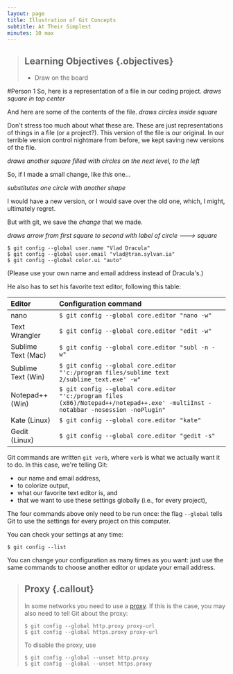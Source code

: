 ```yaml
---
layout: page
title: Illustration of Git Concepts
subtitle: At Their Simplest
minutes: 10 max
---
```

> ## Learning Objectives {.objectives}
>
> *  Draw on the board

#Person 1
So, here is a representation of a file in our coding project.
*draws square in top center*

And here are some of the contents of the file.
*draws circles inside square*

Don't stress too much about what these are. These are just representations of things in a file (or a project?).
This version of the file is our original.
In our terrible version control nightmare from before, we kept saving new versions of the file. 

*draws another square filled with circles on the next level, to the left*

So, if I made a small change, like *this* one...

*substitutes one circle with another shape* 

I would have a new version, or I would save over the old one, which, I might, ultimately regret.

But with git, we save the *change* that we made.

*draws arrow from first square to second with label of circle ---> square*




~~~ {.bash}
$ git config --global user.name "Vlad Dracula"
$ git config --global user.email "vlad@tran.sylvan.ia"
$ git config --global color.ui "auto"
~~~

(Please use your own name and email address instead of Dracula's.)

He also has to set his favorite text editor, following this table:

| Editor             | Configuration command                            |
|:-------------------|:-------------------------------------------------|
| nano               | `$ git config --global core.editor "nano -w"`    |
| Text Wrangler      | `$ git config --global core.editor "edit -w"`    |
| Sublime Text (Mac) | `$ git config --global core.editor "subl -n -w"` |
| Sublime Text (Win) | `$ git config --global core.editor "'c:/program files/sublime text 2/sublime_text.exe' -w"` |
| Notepad++ (Win)    | `$ git config --global core.editor "'c:/program files (x86)/Notepad++/notepad++.exe' -multiInst -notabbar -nosession -noPlugin"`|
| Kate (Linux)       | `$ git config --global core.editor "kate"`       |
| Gedit (Linux)      | `$ git config --global core.editor "gedit -s"`   |


Git commands are written `git verb`,
where `verb` is what we actually want it to do.
In this case,
we're telling Git:

*   our name and email address,
*   to colorize output,
*   what our favorite text editor is, and
*   that we want to use these settings globally (i.e., for every project),

The four commands above only need to be run once: the flag `--global` tells Git
to use the settings for every project on this computer.

You can check your settings at any time:

~~~ {.bash}
$ git config --list
~~~

You can change your configuration as many times as you want: just use the
same commands to choose another editor or update your email address.

> ## Proxy {.callout}
>
> In some networks you need to use a
> [proxy](https://en.wikipedia.org/wiki/Proxy_server). If this is the case, you
> may also need to tell Git about the proxy:
>
> ~~~ {.bash}
> $ git config --global http.proxy proxy-url
> $ git config --global https.proxy proxy-url
> ~~~
>
> To disable the proxy, use
>
> ~~~ {.bash}
> $ git config --global --unset http.proxy
> $ git config --global --unset https.proxy
> ~~~
